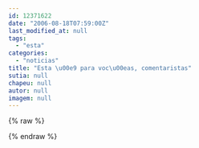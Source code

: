 ```yaml
---
id: 12371622
date: "2006-08-18T07:59:00Z"
last_modified_at: null
tags:
  - "esta"
categories:
  - "noticias"
title: "Esta \u00e9 para voc\u00eas, comentaristas"
sutia: null
chapeu: null
autor: null
imagem: null
---
```

{% raw %}
<p> </p>
{% endraw %}